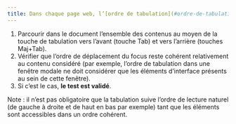 ```yaml
---
title: Dans chaque page web, l’[ordre de tabulation](#ordre-de-tabulation) dans le contenu est-il [cohérent](#comprehensible-ordre-de-lecture) ?
---
```


1. Parcourir dans le document l’ensemble des contenus au moyen de la touche de tabulation vers l’avant (touche Tab) et vers l’arrière (touches Maj+Tab).
2. Vérifier que l’ordre de déplacement du focus reste cohérent relativement au contenu considéré (par exemple, l’ordre de tabulation dans une fenêtre modale ne doit considérer que les éléments d’interface présents au sein de cette fenêtre).
3. Si c’est le cas, **le test est validé**.

Note : il n’est pas obligatoire que la tabulation suive l’ordre de lecture naturel (de gauche à droite et de haut en bas par exemple) tant que les éléments sont accessibles dans un ordre cohérent.
